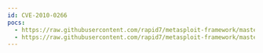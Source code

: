 ```yaml
---
id: CVE-2010-0266
pocs:
  - https://raw.githubusercontent.com/rapid7/metasploit-framework/master/modules/exploits/windows/email/ms10_045_outlook_ref_only.rb
  - https://raw.githubusercontent.com/rapid7/metasploit-framework/master/modules/exploits/windows/email/ms10_045_outlook_ref_resolve.rb
---
```

